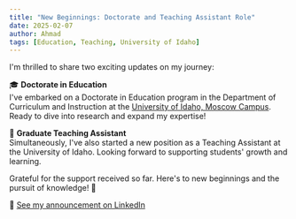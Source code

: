 ```yaml
---
title: "New Beginnings: Doctorate and Teaching Assistant Role"
date: 2025-02-07
author: Ahmad
tags: [Education, Teaching, University of Idaho]
---
```


I'm thrilled to share two exciting updates on my journey:

🎓 **Doctorate in Education**  
I've embarked on a Doctorate in Education program in the Department of Curriculum and Instruction at the [University of Idaho, Moscow Campus](https://www.uidaho.edu/ed/ci/faculty/ra). Ready to dive into research and expand my expertise!

🍏 **Graduate Teaching Assistant**  
Simultaneously, I've also started a new position as a Teaching Assistant at the University of Idaho. Looking forward to supporting students' growth and learning.

Grateful for the support received so far. Here's to new beginnings and the pursuit of knowledge! 🌟

🔗 [See my announcement on LinkedIn](https://www.linkedin.com/posts/raghadalsaka_newbeginnings-educationjourney-teachingassistant-activity-7099110246844968960-E3al/)
